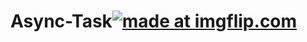 # Async-Task<a href="https://imgflip.com/gif/2rxtcb"><img src="https://i.imgflip.com/2rxtcb.gif" title="made at imgflip.com"/></a>
